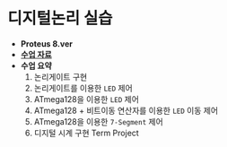 # 디지털논리 실습
 - __Proteus 8.ver__
 - [__수업 자료__](https://charm-aluminum-6c2.notion.site/a27cadae315541a98eebf9d8d695b160)
 - __수업 요약__
    1. 논리게이트 구현
    2. 논리게이트를 이용한 ```LED``` 제어
    3. ATmega128을 이용한 ```LED``` 제어
    4. ATmega128 + 비트이동 연산자를 이용한 ```LED``` 이동 제어
    5. ATmega128을 이용한 ```7-Segment``` 제어
    6. 디지털 시계 구현 Term Project